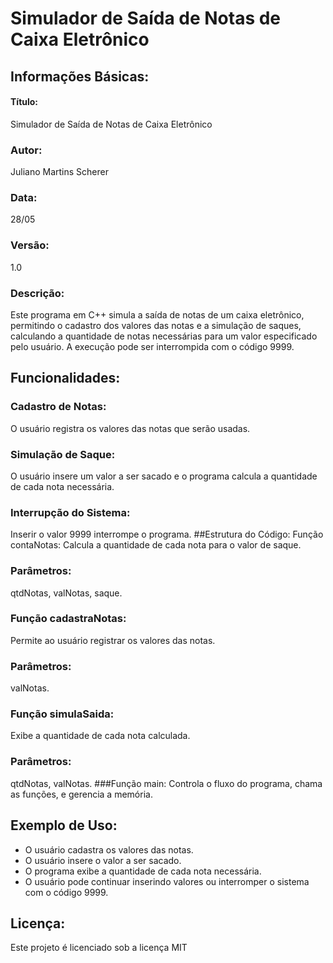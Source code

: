 
# Simulador de Saída de Notas de Caixa Eletrônico
## Informações Básicas: 
#### Título: 
Simulador de Saída de Notas de Caixa Eletrônico
### Autor: 
Juliano Martins Scherer
### Data: 
28/05
### Versão: 
1.0
### Descrição: 
Este programa em C++ simula a saída de notas de um caixa eletrônico, permitindo o cadastro dos valores das notas e a simulação de saques, calculando a quantidade de notas necessárias para um valor especificado pelo usuário. A execução pode ser interrompida com o código 9999.

## Funcionalidades: 
### Cadastro de Notas:
O usuário registra os valores das notas que serão usadas.
### Simulação de Saque: 
O usuário insere um valor a ser sacado e o programa calcula a quantidade de cada nota necessária.
### Interrupção do Sistema: 
Inserir o valor 9999 interrompe o programa.
##Estrutura do Código: 
Função contaNotas: Calcula a quantidade de cada nota para o valor de saque.

### Parâmetros: 
qtdNotas, valNotas, saque.
### Função cadastraNotas: 
Permite ao usuário registrar os valores das notas.

### Parâmetros: 
valNotas.
### Função simulaSaida: 
Exibe a quantidade de cada nota calculada.

### Parâmetros: 
qtdNotas, valNotas.
###Função main: 
Controla o fluxo do programa, chama as funções, e gerencia a memória.

## Exemplo de Uso: 
- O usuário cadastra os valores das notas.
- O usuário insere o valor a ser sacado.
- O programa exibe a quantidade de cada nota necessária.
- O usuário pode continuar inserindo valores ou interromper o sistema com o código 9999.
## Licença: 
Este projeto é licenciado sob a licença MIT
